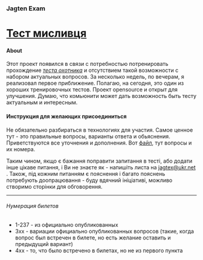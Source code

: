 ### Jagten Exam
# [Тест мисливця](https://jagtex.blogspot.com/)

#### About
Этот проект появился в связи с потребностью потренировать прохождение [_теста охотника_](https://jagtex.blogspot.com/) и отсутствием такой возможности с набором актуальных вопросов. За несколько недель, по вечерам, я реализовал первое приближение. Полагаю, на сегодня, это один из хороших тренировочных тестов. Проект opensource и открыт для улучшения. Думаю, что комьюнити может дать возможность быть тесту актуальным и интересным.

#### Инструкция для желающих присоединиться
Не обязательно разбираться в технологиях для участия. Самое ценное тут - это правильные вопросы, варианты ответа и обьяснения. Приветствуются все уточнения и дополнения. Вот [файл](https://github.com/Olezha/jagtex/blob/master/quiz/test.xml), тут вопросы и их номера.

Таким чином, якщо є бажання поправити запитання в тесті, або додати інше цікаве питання, і Ви не знаєте як - напишіть листа на jagtex@ukr.net . Також, під кожним питанням є пояснення і багато пояснень потребують доопрацювання - буду вдячний ініціативі, можливо створимо сторінки для обговорення.

---

###### Нумерация билетов
- 1-237 - из официально опубликованных
- 3xx - вариации официально опубликованных вопросов (такие, когда вопрос был встречен в билете, но есть желание оставить и предыдущий вариант)
- 4xx - то, что было встречено в билетах, но не из первого пункта
